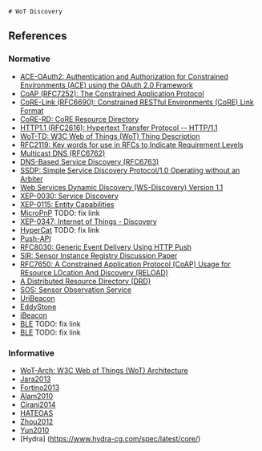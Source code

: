 	# WoT Discovery
      
## References

### Normative
* [ACE-OAuth2: Authentication and Authorization for Constrained Environments (ACE) using the OAuth 2.0 Framework](https://datatracker.ietf.org/doc/draft-ietf-ace-oauth-authz/)
* [CoAP (RFC7252): The Constrained Application Protocol](https://datatracker.ietf.org/doc/rfc7252/)
* [CoRE-Link (RFC6690): Constrained RESTful Environments (CoRE) Link Format](https://datatracker.ietf.org/doc/rfc6690/)
* [CoRE-RD: CoRE Resource Directory](https://datatracker.ietf.org/doc/draft-ietf-core-resource-directory/)
* [HTTP1.1 (RFC2616): Hypertext Transfer Protocol -- HTTP/1.1](https://datatracker.ietf.org/doc/rfc2616/)
* [WoT-TD: W3C Web of Things (WoT) Thing Description](https://www.w3.org/TR/wot-thing-description/)
* [RFC2119: Key words for use in RFCs to Indicate Requirement Levels](https://datatracker.ietf.org/doc/rfc2119/)
* [Multicast DNS (RFC6762)](https://datatracker.ietf.org/doc/rfc6762/)
* [DNS-Based Service Discovery (RFC6763)](https://datatracker.ietf.org/doc/rfc6763/)
* [SSDP: Simple Service Discovery Protocol/1.0 Operating without an Arbiter](https://tools.ietf.org/html/draft-cai-ssdp-v1-03)
* [Web Services Dynamic Discovery (WS-Discovery) Version 1.1](http://docs.oasis-open.org/ws-dd/discovery/1.1/wsdd-discovery-1.1-spec.html)
* [XEP-0030: Service Discovery](https://xmpp.org/extensions/xep-0030.html)
* [XEP-0115: Entity Capabilities](https://xmpp.org/extensions/xep-0115.html#discover)
* [MicroPnP](http://www.micropnp.com/ipso/index.html) TODO: fix link
* [XEP-0347: Internet of Things - Discovery](https://xmpp.org/extensions/xep-0347.html#search)
* [HyperCat](http://www.hypercat.io/standard.html) TODO: fix link
* [Push-API](https://w3c.github.io/push-api/)
* [RFC8030: Generic Event Delivery Using HTTP Push](https://datatracker.ietf.org/doc/rfc8030/)
* [SIR: Sensor Instance Registry Discussion Paper](https://portal.opengeospatial.org/files/?artifact_id=40609)
* [RFC7650: A Constrained Application Protocol (CoAP) Usage for REsource LOcation And Discovery (RELOAD)](https://datatracker.ietf.org/doc/rfc7650/)
* [A Distributed Resource Directory (DRD)](https://datatracker.ietf.org/doc/draft-jimenez-t2trg-drd/)
* [SOS: Sensor Observation Service](https://www.opengeospatial.org/standards/sos)
* [UriBeacon](https://github.com/google/uribeacon/)
* [EddyStone](https://github.com/google/eddystone/blob/master/protocol-specification.md)
* [iBeacon](https://developer.apple.com/ibeacon/)
* [BLE](https://web.archive.org/web/20140214120404/http://www.bluetooth.com/Pages/low-energy-tech-info.aspx) TODO: fix link
* [BLE](https://web.archive.org/web/20140214120404/http://www.bluetooth.com/Pages/low-energy-tech-info.aspx) TODO: fix link


### Informative
* [WoT-Arch: W3C Web of Things (WoT) Architecture](https://www.w3.org/TR/wot-architecture/)
* [Jara2013](https://dx.doi.org/10.1109/WAINA.2013.261)
* [Fortino2013](https://dx.doi.org/10.1007/978-3-642-41428-2_23)
* [Alam2010](https://doi.org/10.1109/GreenCom-CPSCom.2010.116)
* [Cirani2014](https://doi.org/10.1109/JIOT.2014.2358296)
* [HATEOAS](http://restcookbook.com/Basics/hateoas/)
* [Zhou2012](https://doi.org/10.1109/CCIS.2012.6664533)
* [Yun2010](https://ieeexplore.ieee.org/document/5440391?arnumber=5440391)
* [Hydra] (https://www.hydra-cg.com/spec/latest/core/)
